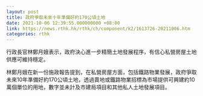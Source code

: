 ```yaml
---
layout: post
title: 政府爭取未來十年準備好約170公頃土地
date: 2021-10-06 12:39:55.000000000 +08:00
link: https://news.rthk.hk/rthk/ch/component/k2/1613726-20211006.htm
categories: rthk
---
```


行政長官林鄭月娥表示，政府決心進一步精簡土地發展程序，有信心私營房屋土地供應可維持穩定。

林鄭月娥在新一份施政報告提到，在私營房屋方面，包括鐵路物業發展，政府爭取未來10年準備好約170公頃土地，透過賣地或鐵路物業招標為市場提供可興建約10萬個單位的用地，數字並未計及市建局項目和其他私人土地發展項目。
